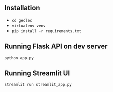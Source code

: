 ## Installation
- `cd geclec`
- `virtualenv venv`
- `pip install -r requirements.txt`

## Running Flask API on dev server
`python app.py`

## Running Streamlit UI
``streamlit run streamlit_app.py``